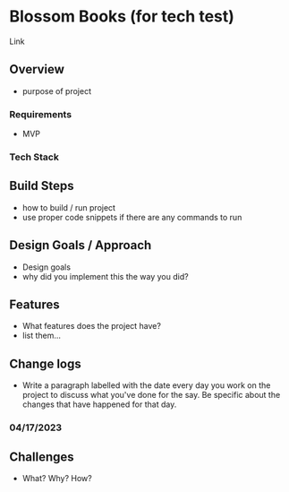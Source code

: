# Blossom Books (for tech test)

Link



## Overview
-   purpose of project

### Requirements

-   MVP

### Tech Stack

## Build Steps

-   how to build / run project
-   use proper code snippets if there are any commands to run

## Design Goals / Approach

-   Design goals
-   why did you implement this the way you did?

## Features

-   What features does the project have?
-   list them...

## Change logs

-   Write a paragraph labelled with the date every day you work on the project to discuss what you've done for the say. Be specific about the changes that have happened for that day.

### 04/17/2023


## Challenges

-   What? Why? How?

